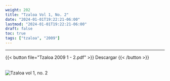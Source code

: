 ```yaml
---
weight: 202
title: "Tzaloa Vol 1, No. 2"
date: "2024-01-01T19:22:21-06:00"
lastmod: "2024-01-01T19:22:21-06:00"
draft: false
toc: true
tags: ["tzaloa", "2009"]
---
```

- - - - - - - - -
{{< button file="Tzaloa 2009 1 - 2.pdf" >}}   Descargar {{< /button >}} 
######
![Tzaloa vol 1, no. 2](images/portada/1-2.jpeg)

